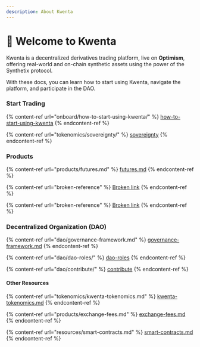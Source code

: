 ```yaml
---
description: About Kwenta
---
```


# 🥂 Welcome to Kwenta

Kwenta is a decentralized derivatives trading platform, live on **Optimism**, offering real-world and on-chain synthetic assets using the power of the Synthetix protocol.

With these docs, you can learn how to start using Kwenta, navigate the platform, and participate in the DAO. &#x20;

### Start Trading

{% content-ref url="onboard/how-to-start-using-kwenta/" %}
[how-to-start-using-kwenta](onboard/how-to-start-using-kwenta/)
{% endcontent-ref %}

{% content-ref url="tokenomics/sovereignty/" %}
[sovereignty](tokenomics/sovereignty/)
{% endcontent-ref %}

### Products

{% content-ref url="products/futures.md" %}
[futures.md](products/futures.md)
{% endcontent-ref %}

{% content-ref url="broken-reference" %}
[Broken link](broken-reference)
{% endcontent-ref %}

{% content-ref url="broken-reference" %}
[Broken link](broken-reference)
{% endcontent-ref %}

### Decentralized Organization (DAO)

{% content-ref url="dao/governance-framework.md" %}
[governance-framework.md](dao/governance-framework.md)
{% endcontent-ref %}

{% content-ref url="dao/dao-roles/" %}
[dao-roles](dao/dao-roles/)
{% endcontent-ref %}

{% content-ref url="dao/contribute/" %}
[contribute](dao/contribute/)
{% endcontent-ref %}

#### Other Resources

{% content-ref url="tokenomics/kwenta-tokenomics.md" %}
[kwenta-tokenomics.md](tokenomics/kwenta-tokenomics.md)
{% endcontent-ref %}

{% content-ref url="products/exchange-fees.md" %}
[exchange-fees.md](products/exchange-fees.md)
{% endcontent-ref %}

{% content-ref url="resources/smart-contracts.md" %}
[smart-contracts.md](resources/smart-contracts.md)
{% endcontent-ref %}
